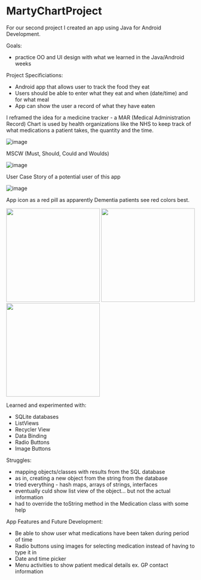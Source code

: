 # MartyChartProject

For our second project I created an app using Java for Android Development.

Goals:

- practice OO and UI design with what we learned in the Java/Android weeks

Project Specificiations:

- Android app that allows user to track the food they eat
- Users should be able to enter what they eat and when (date/time) and for what meal
- App can show the user a record of what they have eaten

I reframed the idea for a medicine tracker - a MAR (Medical Administration Record) Chart is used by health organizations like the NHS to keep track of what medications a patient takes, the quantity and the time.

![image](https://cloud.githubusercontent.com/assets/22007490/21688572/4763dde2-d365-11e6-9ab1-cd6f8d856df6.png)

MSCW (Must, Should, Could and Woulds)

![image](https://cloud.githubusercontent.com/assets/22007490/21688612/719a3aac-d365-11e6-9ec0-27015eaeeca8.png)

User Case Story of a potential user of this app

![image](https://cloud.githubusercontent.com/assets/22007490/21688664/a08aed20-d365-11e6-9584-573ebfdf3f62.png)

App icon as a red pill as apparently Dementia patients see red colors best. 

<img src="https://cloud.githubusercontent.com/assets/22007490/21688893/7665305e-d366-11e6-93fa-d9795bf3e024.png" width="250">

<img src="https://cloud.githubusercontent.com/assets/22007490/21688697/c29f3222-d365-11e6-9607-2d516b7eb36a.png" width ="250">

<img src="https://cloud.githubusercontent.com/assets/22007490/21688717/d174c10e-d365-11e6-9179-c3762533eadf.png" width="250">

Learned and experimented with:

- SQLite databases
- ListViews
- Recycler View
- Data Binding
- Radio Buttons
- Image Buttons

Struggles:

- mapping objects/classes with results from the SQL database
- as in, creating a new object from the string from the database
- tried everything - hash maps, arrays of strings, interfaces
- eventually culd show list view of the object... but not the actual information
- had to override the toString method in the Medication class with some help

App Features and Future Development:

- Be able to show user what medications have been taken during period of time
- Radio buttons using images for selecting medication instead of having to type it in
- Date and time picker
- Menu activities to show patient medical details ex. GP contact information
